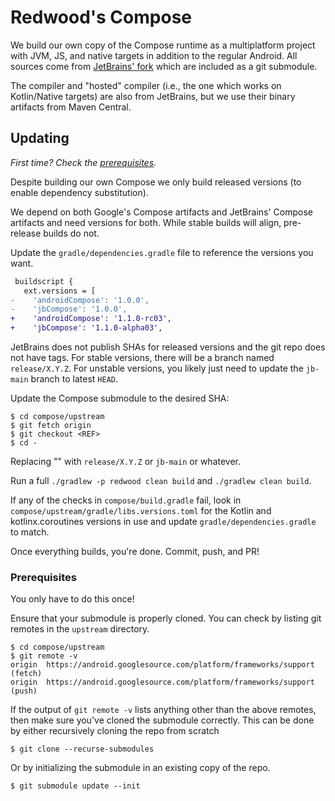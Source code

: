 # Redwood's Compose

We build our own copy of the Compose runtime as a multiplatform project with JVM, JS, and native
targets in addition to the regular Android. All sources come from
[JetBrains' fork](https://github.com/JetBrains/androidx/) which are included as a git submodule.

The compiler and "hosted" compiler (i.e., the one which works on Kotlin/Native targets) are also
from JetBrains, but we use their binary artifacts from Maven Central.


## Updating

_First time? Check the [prerequisites](#Prerequisites)._

Despite building our own Compose we only build released versions (to enable dependency substitution).

We depend on both Google's Compose artifacts and JetBrains' Compose artifacts and need versions for both.
While stable builds will align, pre-release builds do not.

Update the `gradle/dependencies.gradle` file to reference the versions you want.
```diff
 buildscript {
   ext.versions = [
-    'androidCompose': '1.0.0',
-    'jbCompose': '1.0.0',
+    'androidCompose': '1.1.0-rc03',
+    'jbCompose': '1.1.0-alpha03',
```

JetBrains does not publish SHAs for released versions and the git repo does not have tags.
For stable versions, there will be a branch named `release/X.Y.Z`.
For unstable versions, you likely just need to update the `jb-main` branch to latest `HEAD`.

Update the Compose submodule to the desired SHA:

```
$ cd compose/upstream
$ git fetch origin
$ git checkout <REF>
$ cd -
```

Replacing "<REF>" with `release/X.Y.Z` or `jb-main` or whatever.

Run a full `./gradlew -p redwood clean build` and `./gradlew clean build`.

If any of the checks in `compose/build.gradle` fail, look in
`compose/upstream/gradle/libs.versions.toml` for the Kotlin and kotlinx.coroutines versions in use
and update `gradle/dependencies.gradle` to match.

Once everything builds, you're done. Commit, push, and PR!


### Prerequisites

You only have to do this once!

Ensure that your submodule is properly cloned.
You can check by listing git remotes in the `upstream` directory. 

```
$ cd compose/upstream
$ git remote -v 
origin	https://android.googlesource.com/platform/frameworks/support (fetch)
origin	https://android.googlesource.com/platform/frameworks/support (push)
```

If the output of `git remote -v` lists anything other than the above remotes, then make sure you've cloned the submodule correctly.
This can be done by either recursively cloning the repo from scratch

```
$ git clone --recurse-submodules
```

Or by initializing the submodule in an existing copy of the repo. 

```
$ git submodule update --init
```
